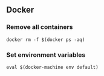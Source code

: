 ## Docker

### Remove all containers

```
docker rm -f $(docker ps -aq)
```

### Set environment variables

```
eval $(docker-machine env default)
```
